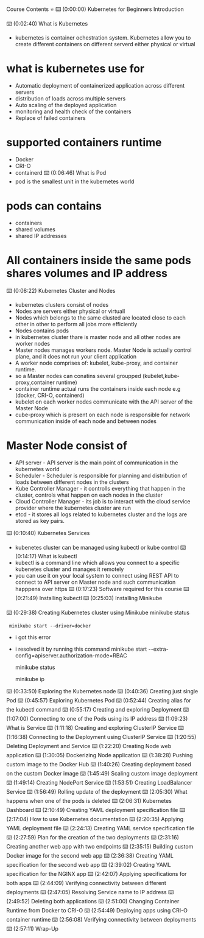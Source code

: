  Course Contents ⭐️
⌨️ (0:00:00) Kubernetes for Beginners Introduction


⌨️ (0:02:40) What is Kubernetes
 - kubernetes is container ochestration system. Kubernetes allow you to create different containers on different serverd either physical or virtual
 # what is kubernetes use for
 - Automatic deployment of containerized application across different servers
 - distribution of loads across multiple servers
 - Auto scaling of the deployed application
 - monitoring and health check of the containers
 - Replace of failed containers
 # supported containers runtime
 - Docker
 - CRI-O
 - containerd
⌨️ (0:06:46) What is Pod
- pod is the smallest unit in the kubernetes world
# pods can contains
- containers
- shared volumes 
- shared IP addresses
# All containers inside the same pods shares volumes and IP address
⌨️ (0:08:22) Kubernetes Cluster and Nodes
- kubernetes clusters consist of nodes
- Nodes are servers either physical or virtuall
- Nodes which belongs to the same clusted are located close to each other in other to perform all jobs more efficiently
- Nodes contains pods 
- in kubernetes cluster thare is master node and all other nodes are worker nodes 
- Master nodes manages workers node. Master Node is actually control plane, and it does not run your client application
- A worker node comprises of: kubelet, kube-proxy, and container runtime.
- so a Master nodes can conatins several groupped (kubelet,kube-proxy,container runtime) 
- container runtime actual runs the containers inside each node e.g (docker, CRI-O, containerd)
- kubelet on each worker nodes communicate with the API server of the Master Node 
- cube-proxy which is present on each node is responsible for network communication inside of each node and between nodes 
# Master Node consist of 
- API server - API server is the main point of communication in the kubernetes world
- Scheduler - Scheduler is responsible for planning and distribution of loads between different nodes in the clusters
- Kube Controller Manager - it controlls everything that happen in the cluster, controls what happen on each nodes in the cluster
- Cloud Controller Manager - its job is to interact with the cloud service provider where the kubernetes cluster are run
- etcd - it stores all logs related to kubernetes cluster and the logs are stored as key pairs.

⌨️ (0:10:40) Kubernetes Services
- kubenetes cluster can be managed using kubectl or kube control
⌨️ (0:14:17) What is kubectl
- kubectl is a command line which allows you connect to a specific kubenetes cluster and manages it remotely
- you can use it on your local system to connect using REST API to connect to API server on Master node and such communication happpens over https
⌨️ (0:17:23) Software required for this course
⌨️ (0:21:49) Installing kubectl
⌨️ (0:25:03) Installing Minikube

⌨️ (0:29:38) Creating Kubernetes cluster using Minikube
     minikube status

     minikube start --driver=docker
- i got this error

- i resolved it by running this command
    minikube start --extra-config=apiserver.authorization-mode=RBAC

     minikube status

    minikube ip

⌨️ (0:33:50) Exploring the Kubernetes node
⌨️ (0:40:36) Creating just single Pod
⌨️ (0:45:57) Exploring Kubernetes Pod
⌨️ (0:52:44) Creating alias for the kubectl command
⌨️ (0:55:17) Creating and exploring Deployment
⌨️ (1:07:00) Connecting to one of the Pods using its IP address
⌨️ (1:09:23) What is Service
⌨️ (1:11:18) Creating and exploring ClusterIP Service
⌨️ (1:16:38) Connecting to the Deployment using ClusterIP Service
⌨️ (1:20:55) Deleting Deployment and Service
⌨️ (1:22:20) Creating Node web application
⌨️ (1:30:05) Dockerizing Node application
⌨️ (1:38:28) Pushing custom image to the Docker Hub
⌨️ (1:40:26) Creating deployment based on the custom Docker image
⌨️ (1:45:49) Scaling custom image deployment
⌨️ (1:49:14) Creating NodePort Service
⌨️ (1:53:51) Creating LoadBalancer Service
⌨️ (1:56:49) Rolling update of the deployment
⌨️ (2:05:30) What happens when one of the pods is deleted
⌨️ (2:06:31) Kubernetes Dashboard
⌨️ (2:10:49) Creating YAML deployment specification file
⌨️ (2:17:04) How to use Kubernetes documentation
⌨️ (2:20:35) Applying YAML deployment file
⌨️ (2:24:13) Creating YAML service specification file
⌨️ (2:27:59) Plan for the creation of the two deployments
⌨️ (2:31:16) Creating another web app with two endpoints
⌨️ (2:35:15) Building custom Docker image for the second web app
⌨️ (2:36:38) Creating YAML specification for the second web app
⌨️ (2:39:02) Creating YAML specification for the NGINX app
⌨️ (2:42:07) Applying specifications for both apps
⌨️ (2:44:09) Verifying connectivity between different deployments
⌨️ (2:47:05) Resolving Service name to IP address
⌨️ (2:49:52) Deleting both applications
⌨️ (2:51:00) Changing Container Runtime from Docker to CRI-O
⌨️ (2:54:49) Deploying apps using CRI-O container runtime
⌨️ (2:56:08) Verifying connectivity between deployments
⌨️ (2:57:11) Wrap-Up